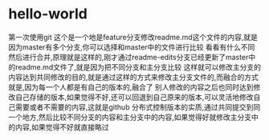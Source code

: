 # hello-world
第一次使用git
这个是一个地是feature分支修改readme.md这个文件的内容,就是因为master有多个分支,你可以选择和master中的文件进行比较
看看有什么不同然后进行合并,原理就是这样的,刚才通过readme-edits分支已经更新了master中的readme.md文件了,就是因为把不同分支和主分支比较
这样就可以修改主分支的内容达到共同修改的目的,就是通过这样的方式来修改主分支文件的,而融合的方式就是,因为每一个人都是有自己的版本的,融合了
别人修改的内容之后也同时达到修改自己存储的版本,如果觉得不好,还可以回退到自己原来的版本,可以灵活地修改自己需要或者不需要的内容,这就是github
分布式控制版本的实质,通过共同提交到同一个地方,然后比较不同分支的内容和主分支中的内容,如果觉得好就修改主分支中的内容,如果觉得不好就直接略过
